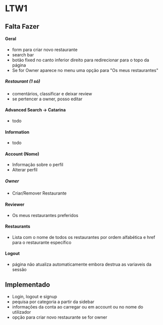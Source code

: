 # LTW1

## Falta Fazer

#### Geral
- form para criar novo restaurante
- search bar 
- botão fixed no canto inferior direito para redirecionar para o topo da página
- Se for Owner aparece no menu uma opção para "Os meus restaurantes"

##### Restaurant (1 só)
- comentários, classificar e deixar review
- se pertencer a owner, posso editar

#### Advanced Search -> Catarina
- todo

#### Information
- todo

#### Account (Nome)
- Informação sobre o perfil
- Alterar perfil

##### Owner
- Criar/Remover Restaurante

#### Reviewer
- Os meus restaurantes preferidos

#### Restaurants
- Lista com o nome de todos os restaurantes por ordem alfabética e href para o restaurante específico

#### Logout
- página não atualiza automaticamente embora destrua as variaveis da sessão

## Implementado
- Login, logout e signup
- pequisa por categoria a partir da sidebar
- informações da conta ao carregar ou em account ou no nome do utilizador
- opção para criar novo restaurante se for owner
